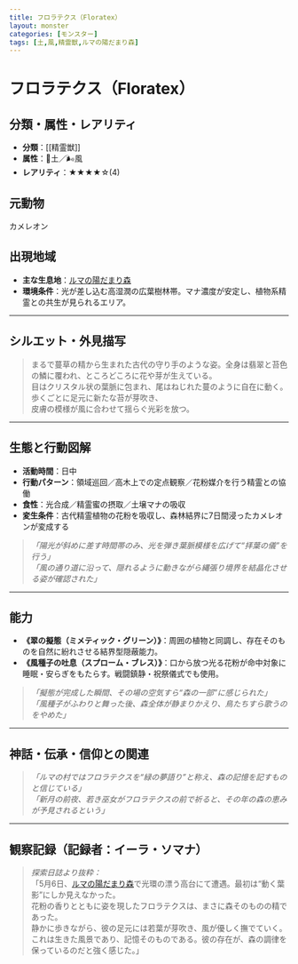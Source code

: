 ```yaml
---
title: フロラテクス（Floratex）
layout: monster
categories: [モンスター]
tags: [土,風,精霊獣,ルマの陽だまり森]
---
```



# フロラテクス（Floratex）

## 分類・属性・レアリティ
* **分類**：[[精霊獣]]
* **属性**：🌱土／🌬風
* **レアリティ**：★★★★☆(4)

## 元動物
カメレオン

## 出現地域
* **主な生息地**：[ルマの陽だまり森](../place/luma_glade.md)
* **環境条件**：光が差し込む高湿潤の広葉樹林帯。マナ濃度が安定し、植物系精霊との共生が見られるエリア。

---

## シルエット・外見描写
> まるで蔓草の精から生まれた古代の守り手のような姿。全身は翡翠と苔色の鱗に覆われ、ところどころに花や芽が生えている。  
> 目はクリスタル状の葉脈に包まれ、尾はねじれた蔓のように自在に動く。歩くごとに足元に新たな苔が芽吹き、  
> 皮膚の模様が風に合わせて揺らぐ光彩を放つ。

---

## 生態と行動図解
* **活動時間**：日中
* **行動パターン**：領域巡回／高木上での定点観察／花粉媒介を行う精霊との協働
* **食性**：光合成／精霊蜜の摂取／土壌マナの吸収
* **変生条件**：古代精霊植物の花粉を吸収し、森林結界に7日間浸ったカメレオンが変成する

> *「陽光が斜めに差す時間帯のみ、光を弾き葉脈模様を広げて“拝葉の儀”を行う」*  
> *「風の通り道に沿って、隠れるように動きながら縄張り境界を結晶化させる姿が確認された」*

---

## 能力
* **《翠の擬態（ミメティック・グリーン）》**：周囲の植物と同調し、存在そのものを自然に紛れさせる結界型隠蔽能力。
* **《風種子の吐息（スプローム・ブレス）》**：口から放つ光る花粉が命中対象に睡眠・安らぎをもたらす。戦闘鎮静・祝祭儀式でも使用。

> *「擬態が完成した瞬間、その場の空気すら“森の一部”に感じられた」*  
> *「風種子がふわりと舞った後、森全体が静まりかえり、鳥たちすら歌うのをやめた」*

---

## 神話・伝承・信仰との関連
> *「ルマの村ではフロラテクスを“緑の夢語り”と称え、森の記憶を記すものと信じている」*  
> *「新月の前夜、若き巫女がフロラテクスの前で祈ると、その年の森の恵みが予見されるという」*

---

## 観察記録（記録者：イーラ・ソマナ）

> *探索日誌より抜粋：*  
> 「5月6日、[ルマの陽だまり森](../place/luma_glade.md)で光環の漂う高台にて遭遇。最初は“動く葉影”にしか見えなかった。  
> 花粉の香りとともに姿を現したフロラテクスは、まさに森そのものの精であった。  
> 静かに歩きながら、彼の足元には若葉が芽吹き、風が優しく撫でていく。  
> これは生きた風景であり、記憶そのものである。彼の存在が、森の調律を保っているのだと強く感じた。」
